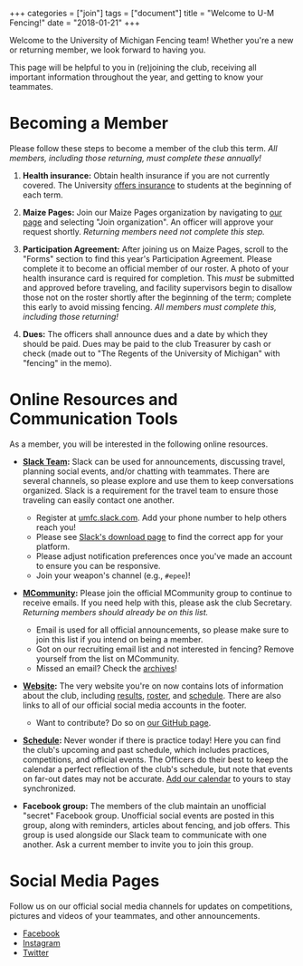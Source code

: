 +++
categories = ["join"]
tags = ["document"]
title = "Welcome to U-M Fencing!"
date = "2018-01-21"
+++

Welcome to the University of Michigan Fencing team!
Whether you're a new or returning member, we look forward to having you.

This page will be helpful to you in (re)joining the club, receiving all important information throughout the year, and getting to know your teammates.

# Becoming a Member
Please follow these steps to become a member of the club this term. *All members, including those returning, must complete these annually!*

1. **Health insurance:** Obtain health insurance if you are not currently covered.
The University [offers insurance](https://www.uhs.umich.edu/dship) to students at the beginning of each term.

1. **Maize Pages:** Join our Maize Pages organization by navigating to [our page][Maize Page] and selecting "Join organization".
An officer will approve your request shortly.
*Returning members need not complete this step.*

1. **Participation Agreement:** After joining us on Maize Pages, scroll to the "Forms" section to find this year's Participation Agreement.
Please complete it to become an official member of our roster.
A photo of your health insurance card is required for completion.
This _must_ be submitted and approved before traveling, and facility supervisors begin to disallow those not on the roster shortly after the beginning of the term; complete this early to avoid missing fencing.
*All members must complete this, including those returning!*

1. **Dues:** The officers shall announce dues and a date by which they should be paid.
Dues may be paid to the club Treasurer by cash or check (made out to "The Regents of the University of Michigan" with "fencing" in the memo).

# Online Resources and Communication Tools
As a member, you will be interested in the following online resources.

- **[Slack Team][slack]:** Slack can be used for announcements, discussing travel, planning social events, and/or chatting with teammates.
There are several channels, so please explore and use them to keep conversations organized.
Slack is a requirement for the travel team to ensure those traveling can easily contact one another.
    - Register at [umfc.slack.com][slack]. Add your phone number to help others reach you!
    - Please see [Slack's download page](https://slack.com/downloads/) to find the correct app for your platform.
    - Please adjust notification preferences once you've made an account to ensure you can be responsive.
    - Join your weapon's channel (e.g., `#epee`)!

- **[MCommunity][]:** Please join the official MCommunity group to continue to receive emails.
If you need help with this, please ask the club Secretary.
_Returning members should already be on this list._
    - Email is used for all official announcements, so please make sure to join this list if you intend on being a member.
    - Got on our recruiting email list and not interested in fencing? Remove yourself from the list on MCommunity.
    - Missed an email? Check the [archives](../email-archive/)!

- **[Website](../):** The very website you're on now contains lots of information about the club, including [results](../results), [roster](../roster), and [schedule][]. There are also links to all of our official social media accounts in the footer.
    - Want to contribute? Do so on [our GitHub page][github].

- **[Schedule][schedule]:** Never wonder if there is practice today!
Here you can find the club's upcoming and past schedule, which includes practices, competitions, and official events.
The Officers do their best to keep the calendar a perfect reflection of the club's schedule, but note that events on far-out dates may not be accurate.
[Add our calendar](../add_calendar) to yours to stay synchronized.

- **Facebook group:** The members of the club maintain an unofficial "secret" Facebook group.
Unofficial social events are posted in this group, along with reminders, articles about fencing, and job offers.
This group is used alongside our Slack team to communicate with one another.
Ask a current member to invite you to join this group.

# Social Media Pages
Follow us on our official social media channels for updates on competitions, pictures and videos of your teammates, and other announcements.

- [Facebook][]
- [Instagram][]
- [Twitter][]


[Maize Page]: https://maizepages.umich.edu/organization/fencing
[slack]: https://umfc.slack.com
[MCommunity]: https://mcommunity.umich.edu/#group:University%20of%20Michigan%20Fencing%20Club%20Members
[github]: https://github.com/UM-Fencing
[schedule]: ../schedule
[Facebook]: https://facebook.com/umichfencing
[Instagram]: https://instagram.com/umichfencing
[Twitter]: https://twitter.com/um_fencing
